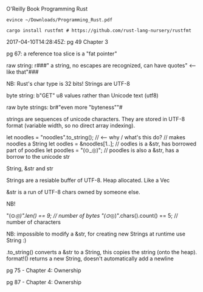O'Reilly Book Programming Rust

```
evince ~/Downloads/Programming_Rust.pdf

cargo install rustfmt # https://github.com/rust-lang-nursery/rustfmt
```

2017-04-10T14:28:45Z: pg 49 Chapter 3

pg 67: a reference toa  slice is a "fat pointer"




raw string: r###" a string, no escapes are recognized, can have quotes" <-- like that"###

NB: Rust's char type is 32 bits!
Strings are UTF-8

byte string: b"GET"
  u8 values rather than Unicode text (utf8)

raw byte strings: br#"even more "byteness""#

strings are sequences of unicode characters.  They are stored in UTF-8
format (variable width, so no direct array indexing).

let noodles = "noodles".to_string();  // <-- why / what's this do?
// makes noodles a String
let oodles = &noodles[1..];
// oodles is a &str, has borrowed part of poodles
let poodles = "(⊙_◎)";
// poodles is also a &str, has a borrow to the unicode str

String, &str and str

Strings are a resiable buffer of UTF-8.  Heap allocated.  Like a Vec<u8>

&str is a run of UTF-8 chars owned by someone else.

NB!

  "(⊙_◎)".len() == 9;             // number of bytes
  "(⊙_◎)".chars().count() == 5;   // number of characters


NB: impossible to modify a &str, for creating new Strings at runtime use String :)

.to_string() converts a &str to a String, this copies the string (onto the heap).
format!() returns a new String, doesn't automatically add a newline

pg 75 - Chapter 4: Ownership


pg 87 - Chapter 4: Ownership
